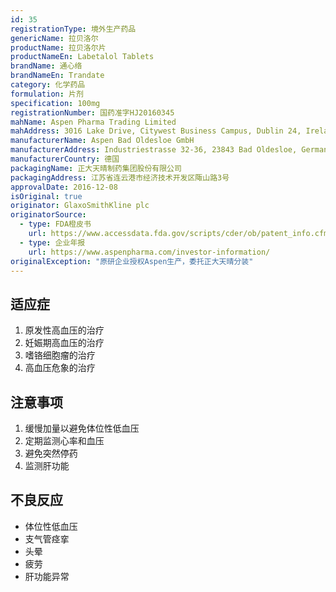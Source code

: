 ```yaml
---
id: 35
registrationType: 境外生产药品
genericName: 拉贝洛尔
productName: 拉贝洛尔片
productNameEn: Labetalol Tablets
brandName: 通心络
brandNameEn: Trandate
category: 化学药品
formulation: 片剂
specification: 100mg
registrationNumber: 国药准字HJ20160345
mahName: Aspen Pharma Trading Limited
mahAddress: 3016 Lake Drive, Citywest Business Campus, Dublin 24, Ireland
manufacturerName: Aspen Bad Oldesloe GmbH
manufacturerAddress: Industriestrasse 32-36, 23843 Bad Oldesloe, Germany
manufacturerCountry: 德国
packagingName: 正大天晴制药集团股份有限公司
packagingAddress: 江苏省连云港市经济技术开发区陬山路3号
approvalDate: 2016-12-08
isOriginal: true
originator: GlaxoSmithKline plc
originatorSource:
  - type: FDA橙皮书
    url: https://www.accessdata.fda.gov/scripts/cder/ob/patent_info.cfm?Product_No=001&Appl_No=018716
  - type: 企业年报
    url: https://www.aspenpharma.com/investor-information/
originalException: "原研企业授权Aspen生产，委托正大天晴分装"
---
```


## 适应症

1. 原发性高血压的治疗
2. 妊娠期高血压的治疗
3. 嗜铬细胞瘤的治疗
4. 高血压危象的治疗

## 注意事项

1. 缓慢加量以避免体位性低血压
2. 定期监测心率和血压
3. 避免突然停药
4. 监测肝功能

## 不良反应

- 体位性低血压
- 支气管痉挛
- 头晕
- 疲劳
- 肝功能异常 